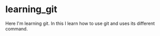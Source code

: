 # learning_git
Here I'm learning git.
In this I learn how to use git and uses its different command.
